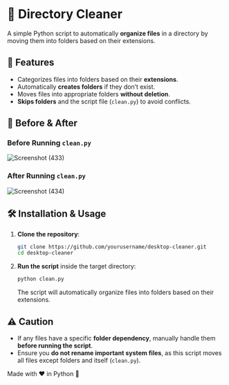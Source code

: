 # 🧹 Directory Cleaner

A simple Python script to automatically **organize files** in a directory by moving them into folders based on their extensions.

## 📌 Features
- Categorizes files into folders based on their **extensions**.
- Automatically **creates folders** if they don’t exist.
- Moves files into appropriate folders **without deletion**.
- **Skips folders** and the script file (`clean.py`) to avoid conflicts.

## 📸 Before & After
### Before Running `clean.py`
![Screenshot (433)](https://github.com/user-attachments/assets/8a5266fb-f1ae-4881-9e46-16ef4447dacb)

### After Running `clean.py`
![Screenshot (434)](https://github.com/user-attachments/assets/9b773a93-4c52-45ab-8e63-f127142d8174)

## 🛠️ Installation & Usage
1. **Clone the repository**:
   ```sh
   git clone https://github.com/yourusername/desktop-cleaner.git
   cd desktop-cleaner
   ```

2. **Run the script** inside the target directory:
   ```sh
   python clean.py
   ```
   The script will automatically organize files into folders based on their extensions.

## ⚠️ Caution
- If any files have a specific **folder dependency**, manually handle them **before running the script**.
- Ensure you **do not rename important system files**, as this script moves all files except folders and itself (`clean.py`).

Made with ❤️ in Python 🐍

